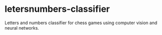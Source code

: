 # letersnumbers-classifier
Letters and numbers classifier for chess games using computer vision and neural networks.
